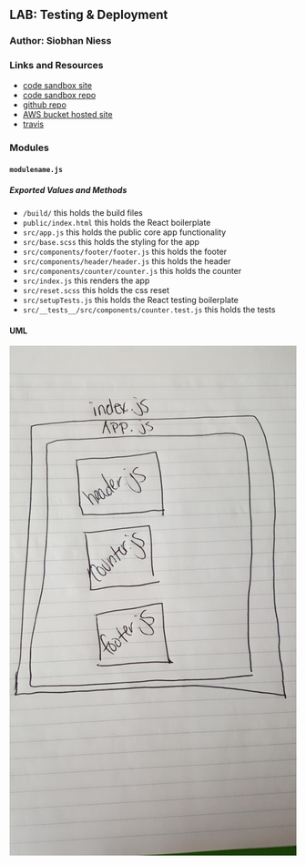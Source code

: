 ## LAB: Testing & Deployment

### Author: Siobhan Niess

### Links and Resources
- [code sandbox site](https://923w80q99o.codesandbox.io/)
- [code sandbox repo](https://codesandbox.io/s/923w80q99o)
- [github repo](https://github.com/niesssiobhan/lab27)
- [AWS bucket hosted site](http://lab27niess.s3-website-us-east-1.amazonaws.com/)
- [travis]()

### Modules
#### `modulename.js`
##### Exported Values and Methods

- `/build/` this holds the build files
- `public/index.html` this holds the React boilerplate
- `src/app.js` this holds the public core app functionality
- `src/base.scss` this holds the styling for the app
- `src/components/footer/footer.js` this holds the footer
- `src/components/header/header.js` this holds the header
- `src/components/counter/counter.js` this holds the counter
- `src/index.js` this renders the app
- `src/reset.scss` this holds the css reset
- `src/setupTests.js` this holds the React testing boilerplate
- `src/__tests__/src/components/counter.test.js` this holds the tests

#### UML
![UML for the testing and deployment](./assets/structure.jpg)
